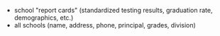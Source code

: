 * school "report cards" (standardized testing results, graduation rate, demographics, etc.)
* all schools (name, address, phone, principal, grades, division)

